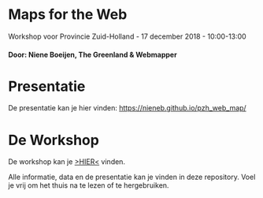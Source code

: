 # Maps for the Web

Workshop voor Provincie Zuid-Holland - 17 december 2018 - 10:00-13:00 
#### Door: Niene Boeijen, The Greenland & Webmapper

# Presentatie

De presentatie kan je hier vinden: https://nieneb.github.io/pzh_web_map/

# De Workshop

De workshop kan je [>HIER<](https://github.com/NieneB/pzh_web_map/wiki) vinden.

Alle informatie, data en de presentatie kan je vinden in deze repository. Voel je vrij om het thuis na te lezen of te hergebruiken. 
